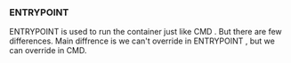 ### ENTRYPOINT

ENTRYPOINT is used to run the container just like CMD . But there are few differences.
Main diffrence is we can't override in ENTRYPOINT , but we can override in CMD.
